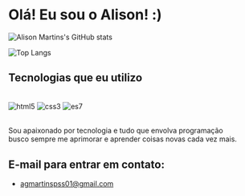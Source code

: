 # Olá! Eu sou o Alison! :)

![Alison Martins's GitHub stats](https://github-readme-stats.vercel.app/api?username=devgmartins&show_icons=true&theme=radical)

![Top Langs](https://github-readme-stats.vercel.app/api/top-langs/?username=devgmartins&hide_progress=true)

## Tecnologias que eu utilizo

<div style="display: inline_block"><br/>
<img align="center" alt="html5" src="https://img.shields.io/badge/HTML5-E34F26?style=for-the-badge&logo=html5&logoColor=white">
<img align="center" alt="css3" src="https://img.shields.io/badge/CSS3-1572B6?style=for-the-badge&logo=css3&logoColor=white">
<img align="center" alt="es7" src="https://img.shields.io/badge/JavaScript-F7DF1E?style=for-the-badge&logo=javascript&logoColor=black">
</div><br/>

Sou apaixonado por tecnologia e tudo que envolva programação<br>
busco sempre me aprimorar e aprender coisas novas cada vez mais.

## E-mail para entrar em contato:

- agmartinspss01@gmail.com

